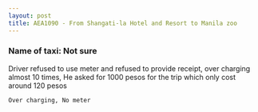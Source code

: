```yaml
---
layout: post
title: AEA1090 - From Shangati-la Hotel and Resort to Manila zoo
---
```


### Name of taxi: Not sure

Driver refused to use meter and refused to provide receipt, over charging almost 10 times, He asked for 1000 pesos for the trip which only cost around 120 pesos 

```Over charging, No meter```

